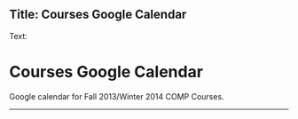 Title: Courses Google Calendar
------------------------------

Text:

# Courses Google Calendar

Google calendar for Fall 2013/Winter 2014 COMP Courses.

<hr>
<div id="gcal"></div>
